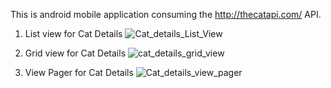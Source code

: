This is android mobile application consuming the http://thecatapi.com/ API.

1. List view for Cat Details
![Cat_details_List_View](https://github.com/user-attachments/assets/c926065a-3919-4429-bca5-e8d9cae102cd)

2. Grid view for Cat Details
![cat_details_grid_view](https://github.com/user-attachments/assets/58b8d2cf-7e9d-4e6e-a28f-d218c85b6287)

3. View Pager for Cat Details
![Cat_details_view_pager](https://github.com/user-attachments/assets/86b514f3-ed86-4f18-bbf7-fe6ec2b7d932)
